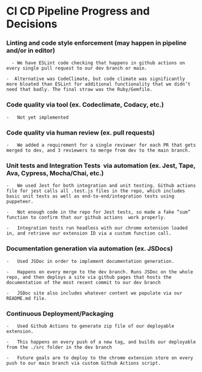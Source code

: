 # CI CD Pipeline Progress and Decisions

###  Linting and code style enforcement (may happen in pipeline and/or in editor)
    
      - We have ESLint code checking that happens in github actions on every single pull request to our dev branch or main. 
        
    -  Alternative was CodeClimate, but code climate was significantly more bloated than ESLint for additional functionality that we didn’t need that badly. The final straw was the Ruby/Gemfile.
        
###  Code quality via tool (ex. Codeclimate, Codacy, etc.)
    
    -   Not yet implemented
        
###   Code quality via human review (ex. pull requests)
    
    -   We added a requirement for a single reviewer for each PR that gets merged to dev, and 3 reviewers to merge from dev to the main branch.
        
###   Unit tests and Integration Tests  via automation (ex. Jest, Tape, Ava, Cypress, Mocha/Chai, etc.)
    
    -   We used Jest for both integration and unit testing. Github actions file for jest calls all .test.js files in the repo, which includes basic unit tests as well as end-to-end/integration tests using puppeteer. 
        
    -   Not enough code in the repo for Jest tests, so made a fake “sum” function to confirm that our github actions  work properly.
        
    -   Integration tests run headless with our chrome extension loaded in, and retrieve our extension ID via a custom function call.
        
###   Documentation generation via automation (ex. JSDocs)
    
    -   Used JSDoc in order to implement documentation generation.
        
    -   Happens on every merge to the dev branch. Runs JSDoc on the whole repo, and then deploys a site via github pages that hosts the documentation of the most recent commit to our dev branch
        
    -   JSDoc site also includes whatever content we populate via our README.md file.
        
###   Continuous Deployment/Packaging
    
    -   Used Github Actions to generate zip file of our deployable extension.
        
    -   This happens on every push of a new tag, and builds our deployable from the ./src folder in the dev branch
        
    -   Future goals are to deploy to the chrome extension store on every push to our main branch via custom Github Actions script.